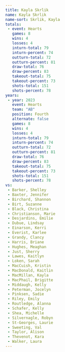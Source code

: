 ```yaml
---
title: Kayla Skrlik
name: Kayla Skrlik
name-sort: Skrlik, Kayla
totals:
 - event: Hearts
   games: 8
   wins: 4
   losses: 4
   inturn-total: 79
   inturn-percent: 74
   outturn-total: 72
   outturn-percent: 81
   draw-total: 76
   draw-percent: 83
   takeout-total: 75
   takeout-percent: 73
   shots-total: 151
   shots-percent: 78
years:
 - year: 2023
   event: Hearts
   team: "AB"
   position: Fourth
   alternate: false
   games: 8
   wins: 4
   losses: 4
   inturn-total: 79
   inturn-percent: 74
   outturn-total: 72
   outturn-percent: 81
   draw-total: 76
   draw-percent: 83
   takeout-total: 75
   takeout-percent: 73
   shots-total: 151
   shots-percent: 78
vs:
 - Barker, Shelley
 - Baxter, Jennifer
 - Birchard, Shannon
 - Birt, Suzanne
 - Black, Christina
 - Christianson, Marie
 - Desjardins, Emilie
 - Dubue, Lindsay
 - Einarson, Kerri
 - Everist, Karlee
 - Grandy, Clancy
 - Harris, Briane
 - Hughes, Meaghan
 - Just, Sherry
 - Lawes, Kaitlyn
 - Loken, Sarah
 - MacCuish, Kristin
 - MacDonald, Kaitlin
 - MacMillan, Kayla
 - MacPhail, Brigitte
 - Middaugh, Kelly
 - Peterman, Jocelyn
 - Pinksen, Sadie
 - Riley, Emily
 - Routledge, Alanna
 - Schafer, Kelly
 - Shea, Michelle
 - Silvernagle, Robyn
 - St-Georges, Laurie
 - Sweeting, Val
 - Taylor, Alison
 - Thevenot, Kara
 - Walker, Laura
---
```

